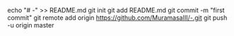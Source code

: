 echo "# -" >> README.md
git init
git add README.md
git commit -m "first commit"
git remote add origin https://github.com/MuramasaIII/-.git
git push -u origin master
